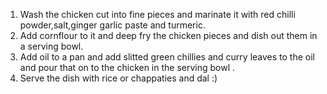 1. Wash the chicken cut into fine pieces and marinate it with red chilli powder,salt,ginger garlic paste and turmeric.
2. Add cornflour to it and deep fry the chicken pieces and dish out them in a serving bowl.
3. Add oil to a pan and add slitted green chillies and curry leaves to the oil and pour that on to the chicken in the serving bowl .
4. Serve the dish with rice or chappaties and dal :)